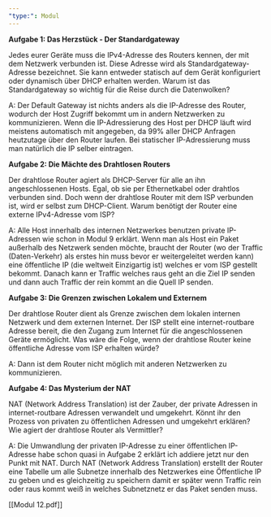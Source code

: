 ```yaml
---
"type:": Modul
---
```


**Aufgabe 1: Das Herzstück - Der Standardgateway**

Jedes eurer Geräte muss die IPv4-Adresse des Routers kennen, der mit dem Netzwerk verbunden ist. Diese Adresse wird als Standardgateway-Adresse bezeichnet. Sie kann entweder statisch auf dem Gerät konfiguriert oder dynamisch über DHCP erhalten werden. Warum ist das Standardgateway so wichtig für die Reise durch die Datenwolken?

A: Der Default Gateway ist nichts anders als die IP-Adresse des Router, wodurch der Host Zugriff bekommt um in andern Netzwerken zu kommunizieren. Wenn die IP-Adressierung des Host per DHCP läuft wird meistens automatisch mit angegeben, da 99% aller DHCP Anfragen heutzutage über den Router laufen. Bei statischer IP-Adressierung muss man natürlich die IP selber eintragen.

**Aufgabe 2: Die Mächte des Drahtlosen Routers**

Der drahtlose Router agiert als DHCP-Server für alle an ihn angeschlossenen Hosts. Egal, ob sie per Ethernetkabel oder drahtlos verbunden sind. Doch wenn der drahtlose Router mit dem ISP verbunden ist, wird er selbst zum DHCP-Client. Warum benötigt der Router eine externe IPv4-Adresse vom ISP?

A: Alle Host innerhalb des internen Netzwerkes benutzen private IP-Adressen wie schon in Modul 9 erklärt. Wenn man als Host ein Paket außerhalb des Netzwerk senden möchte, braucht der Router (wo der Traffic (Daten-Verkehr) als erstes hin muss bevor er weitergeleitet werden kann) eine öffentliche IP (die weltweit Einzigartig ist) welches er vom ISP gestellt bekommt. Danach kann er Traffic welches raus geht an die Ziel IP senden und dann auch Traffic der rein kommt an die Quell IP senden. 

**Aufgabe 3: Die Grenzen zwischen Lokalem und Externem**

Der drahtlose Router dient als Grenze zwischen dem lokalen internen Netzwerk und dem externen Internet. Der ISP stellt eine internet-routbare Adresse bereit, die den Zugang zum Internet für die angeschlossenen Geräte ermöglicht. Was wäre die Folge, wenn der drahtlose Router keine öffentliche Adresse vom ISP erhalten würde?

A: Dann ist dem Router nicht möglich mit anderen Netzwerken zu kommunizieren.

**Aufgabe 4: Das Mysterium der NAT**

NAT (Network Address Translation) ist der Zauber, der private Adressen in internet-routbare Adressen verwandelt und umgekehrt. Könnt ihr den Prozess von privaten zu öffentlichen Adressen und umgekehrt erklären? Wie agiert der drahtlose Router als Vermittler?

A: Die Umwandlung der privaten IP-Adresse zu einer öffentlichen IP-Adresse habe schon quasi in Aufgabe 2 erklärt ich addiere jetzt nur den Punkt mit NAT. Durch NAT (Network Address Translation) erstellt der Router eine Tabelle um alle Subnetze innerhalb des Netzwerkes eine Öffentliche IP zu geben und es gleichzeitig zu speichern damit er später wenn Traffic rein oder raus kommt weiß in welches Subnetznetz er das Paket senden muss.

[[Modul 12.pdf]]